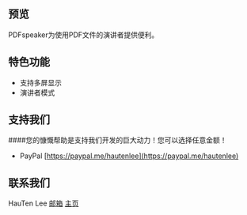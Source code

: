 ## 预览
PDFspeaker为使用PDF文件的演讲者提供便利。

## 特色功能
- 支持多屏显示
- 演讲者模式

## 支持我们
####您的慷慨帮助是支持我们开发的巨大动力！您可以选择任意金额！
- PayPal [https://paypal.me/hautenlee](https://paypal.me/hautenlee)   

## 联系我们
HauTen Lee  [邮箱](maito:hauten.lee@gmail.com) [主页](https://htlee.net)
